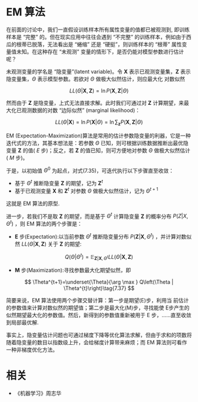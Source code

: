 
# EM 算法


在前面的讨论中，我们一直假设训练样本所有属性变量的值都已被观测到, 即训练样本是 “完整” 的。但在现实应用中往往会遇到 “不完整” 的训练样本，例如由于西瓜的根蒂已脱落，无法看出是 “蜷缩” 还是 “硬挺”，则训练样本的 “根蒂” 属性变量值未知。在这种存在 “未观测” 变量的情形下，是否仍能对模型参数进行估计呢？

未观测变量的学名是 “隐变量”(latent variable)。令 $\mathbf{X}$ 表示已观测变量集，$\mathbf{Z}$ 表示隐变量集，$\Theta$ 表示模型参数。若欲对 $\Theta$ 做极大似然估计，则应最大化 对数似然

$$
L L(\Theta | \mathbf{X}, \mathbf{Z})=\ln P(\mathbf{X}, \mathbf{Z} | \Theta)\tag{7.34}
$$

然而由于 $\mathbf{Z}$ 是隐变量，上式无法直接求解。此时我们可通过对 $\mathbf{Z}$ 计算期望，来最大化已观测数据的对数 “边际似然” (marginal likelihood)：

$$
L L(\Theta | \mathbf{X})=\ln P(\mathbf{X} | \Theta)=\ln \sum_{\mathbf{z}} P(\mathbf{X}, \mathbf{Z} | \Theta)\tag{7.35}
$$

EM (Expectation-Maximization)算法是常用的估计参数隐变量的利器，它是一种迭代式的方法，其基本想法是：若参数 $\Theta$ 已知，则可根据训练数据推断出最优隐变量 $\mathbf{Z}$ 的值( $E$ 步)；反之，若 $\mathbf{Z}$ 的值已知，则可方便地对参数 $\Theta$ 做极大似然估计( $M$ 步)。

于是，以初始值 $\Theta^{0}$ 为起点，对式(7.35)，可迭代执行以下步骤直至收敛：

- 基于 $\Theta^t$ 推断隐变量 $\mathbf{Z}$ 的期望，记为 $\mathbf{Z}^{t}$
- 基于已观测变量 $\mathbf{X}$ 和 $\mathbf{Z}^{t}$ 对参数 $\Theta$ 做极大似然估计，记为 $\Theta^{t+1}$

这就是 EM 算法的原型.

进一步，若我们不是取 $\mathbf{Z}$ 的期望，而是基于 $\Theta^t$ 计算隐变量 $\mathbf{Z}$ 的概率分布 $P(Z|X,\Theta^t)$ ，则 EM 算法的两个步骤是：

- $\mathbf{E}$ 步(Expectation):以当前参数 $\Theta^t$ 推断隐变量分布 $P\left(\mathbf{Z} | \mathbf{X}, \Theta^{t}\right)$ ，并计算对数似然 $L L(\Theta | \mathbf{X}, \mathbf{Z})$ 关于 $\mathbf{Z}$ 的期望:

$$
Q\left(\Theta | \Theta^{t}\right)=\mathbb{E}_{\mathbf{Z} | \mathbf{X}, \Theta^{t}} L L(\Theta | \mathbf{X}, \mathbf{Z})\tag{7.36}
$$

- $\mathbf{M}$ 步(Maximization):寻找参数最大化期望似然，即

$$
\Theta^{t+1}=\underset{\Theta}{\arg \max } Q\left(\Theta | \Theta^{t}\right)\tag{7.37}
$$


简要来说，EM 算法使用两个步骤交替计算：第一步是期望(E)步，利用当 前估计的参数值来计算对数似然的期望值；第二步是最大化(M)步，寻找能使 E步产生的似然期望最大化的参数值。然后，新得到的参数值重新被用于 E 步，……直至收敛到局部最优解.

事实上，隐变量估计问题也可通过梯度下降等优化算法求解，但由于求和的项数将随着隐变量的数目以指数级上升，会给梯度计算带来麻烦；而 EM 算法则可看作一种非梯度优化方法。





# 相关

- 《机器学习》周志华
